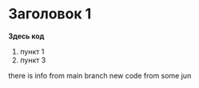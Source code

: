 # Заголовок 1

**Здесь код**

1. пункт 1
2. пункт 3


there is info from main branch
new code from some jun
